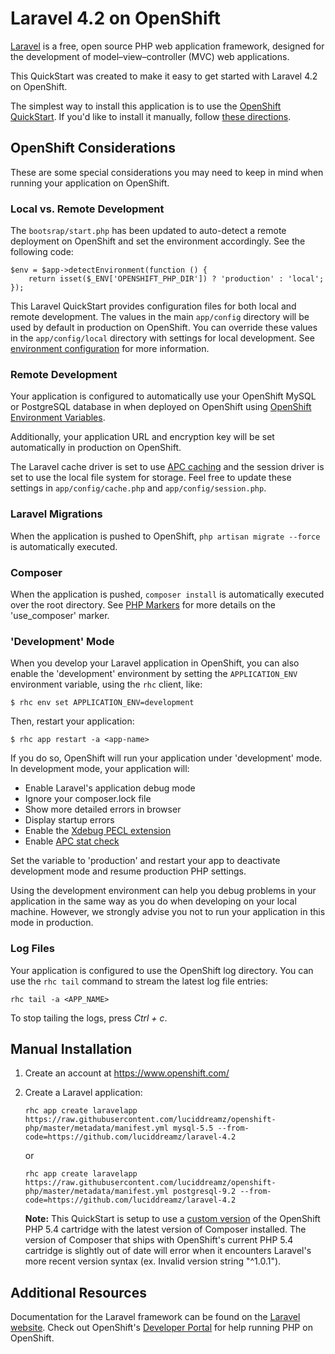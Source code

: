 # Laravel 4.2 on OpenShift #
[Laravel](http://laravel.com/) is a free, open source PHP web application framework, 
designed for the development of model–view–controller (MVC) web applications.

This QuickStart was created to make it easy to get started with Laravel 4.2 on
OpenShift.

The simplest way to install this application is to use the [OpenShift
QuickStart](https://hub.openshift.com/quickstarts/124-laravel-4-2). If 
you'd like to install it manually, follow [these directions](#manual-installation).

## OpenShift Considerations ##
These are some special considerations you may need to keep in mind when
running your application on OpenShift.

### Local vs. Remote Development ###
The `bootsrap/start.php` has been updated to auto-detect a remote deployment on 
OpenShift and set the environment accordingly. See the following code:

    $env = $app->detectEnvironment(function () {
	    return isset($_ENV['OPENSHIFT_PHP_DIR']) ? 'production' : 'local';
    });

This Laravel QuickStart provides configuration files for both local and 
remote development. The values in the main `app/config` directory will be used by 
default in production on OpenShift. You can override these values in the 
`app/config/local` directory with settings for local development. See 
[environment configuration](http://laravel.com/docs/4.2/configuration#environment-configuration) 
for more information. 

### Remote Development ###
Your application is configured to automatically use your OpenShift MySQL or PostgreSQL 
database in when deployed on OpenShift using [OpenShift Environment Variables](https://developers.openshift.com/en/managing-environment-variables.html).

Additionally, your application URL and encryption key will be set automatically in 
production on OpenShift.

The Laravel cache driver is set to use [APC caching](http://php.net/manual/en/book.apc.php)
and the session driver is set to use the local file system for storage. Feel 
free to update these settings in `app/config/cache.php` and `app/config/session.php`.

### Laravel Migrations ###
When the application is pushed to OpenShift, `php artisan migrate --force` is 
automatically executed.

### Composer ###
When the application is pushed, `composer install` is automatically executed over the 
root directory. See [PHP Markers](https://developers.openshift.com/en/php-markers.html) 
for more details on the 'use_composer' marker.

### 'Development' Mode ###
When you develop your Laravel application in OpenShift, you can also enable the
'development' environment by setting the `APPLICATION_ENV` environment variable,
using the `rhc` client, like:

```
$ rhc env set APPLICATION_ENV=development
```

Then, restart your application:

```
$ rhc app restart -a <app-name>
```

If you do so, OpenShift will run your application under 'development' mode.
In development mode, your application will:

* Enable Laravel's application debug mode
* Ignore your composer.lock file
* Show more detailed errors in browser
* Display startup errors
* Enable the [Xdebug PECL extension](http://xdebug.org/)
* Enable [APC stat check](http://php.net/manual/en/apc.configuration.php#ini.apc.stat)

Set the variable to 'production' and restart your app to deactivate development mode
and resume production PHP settings.

Using the development environment can help you debug problems in your application
in the same way as you do when developing on your local machine. However, we strongly 
advise you not to run your application in this mode in production.

### Log Files ###
Your application is configured to use the OpenShift log directory. You can use the 
`rhc tail` command to stream the latest log file entries:

```
rhc tail -a <APP_NAME>
```

To stop tailing the logs, press *Ctrl + c*.

## Manual Installation ##

1. Create an account at https://www.openshift.com/

1. Create a Laravel application:

    ```
    rhc app create laravelapp https://raw.githubusercontent.com/luciddreamz/openshift-php/master/metadata/manifest.yml mysql-5.5 --from-code=https://github.com/luciddreamz/laravel-4.2
    ```
    or

    ```
    rhc app create laravelapp https://raw.githubusercontent.com/luciddreamz/openshift-php/master/metadata/manifest.yml postgresql-9.2 --from-code=https://github.com/luciddreamz/laravel-4.2
    ```

   **Note:** This QuickStart is setup to use a [custom version](https://github.com/luciddreamz/openshift-php) of the OpenShift PHP 5.4 
   cartridge with the latest version of Composer installed. The version of Composer that 
   ships with OpenShift's current PHP 5.4 cartridge is slightly out of date will error when 
   it encounters Laravel's more recent version syntax (ex. Invalid version string "^1.0.1").

## Additional Resources ##
Documentation for the Laravel framework can be found on the [Laravel website](http://laravel.com/docs). Check 
out OpenShift's [Developer Portal](https://developers.openshift.com/en/php-overview.html) for help running PHP on OpenShift.